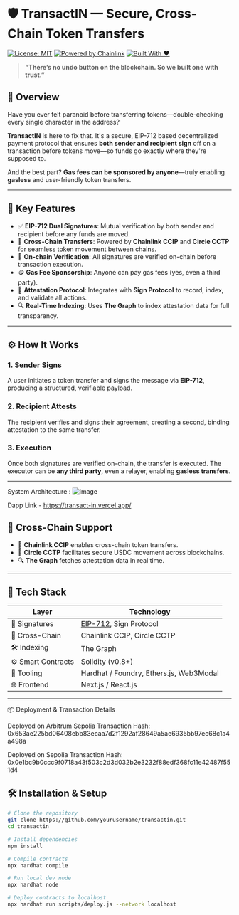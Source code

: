 # 🛡️ TransactIN — Secure, Cross-Chain Token Transfers

[![License: MIT](https://img.shields.io/badge/License-MIT-blue.svg)](./LICENSE)
[![Powered by Chainlink](https://img.shields.io/badge/Powered%20by-Chainlink-blue.svg)](https://chain.link)
[![Built With ❤️](https://img.shields.io/badge/Built%20With-%E2%9D%A4-red.svg)](#)

> **“There’s no undo button on the blockchain. So we built one with trust.”**

## 🚀 Overview

Have you ever felt paranoid before transferring tokens—double-checking every single character in the address?

**TransactIN** is here to fix that. It's a secure, EIP-712 based decentralized payment protocol that ensures **both sender and recipient sign** off on a transaction before tokens move—so funds go exactly where they're supposed to.

And the best part? **Gas fees can be sponsored by anyone**—truly enabling **gasless** and user-friendly token transfers.

---

## 🔐 Key Features

- ✅ **EIP-712 Dual Signatures**: Mutual verification by both sender and recipient before any funds are moved.
- 🔁 **Cross-Chain Transfers**: Powered by **Chainlink CCIP** and **Circle CCTP** for seamless token movement between chains.
- 🧾 **On-chain Verification**: All signatures are verified on-chain before transaction execution.
- 🪙 **Gas Fee Sponsorship**: Anyone can pay gas fees (yes, even a third party).
- 🧠 **Attestation Protocol**: Integrates with **Sign Protocol** to record, index, and validate all actions.
- 🔍 **Real-Time Indexing**: Uses **The Graph** to index attestation data for full transparency.

---

## ⚙️ How It Works

### 1. **Sender Signs**
A user initiates a token transfer and signs the message via **EIP-712**, producing a structured, verifiable payload.

### 2. **Recipient Attests**
The recipient verifies and signs their agreement, creating a second, binding attestation to the same transfer.

### 3. **Execution**
Once both signatures are verified on-chain, the transfer is executed. The executor can be **any third party**, even a relayer, enabling **gasless transfers**.

---

System Architecture : 
![image](https://github.com/user-attachments/assets/b55018e7-4967-4cdb-a21e-0369393ba027)

Dapp Link - https://transact-in.vercel.app/

## 🔗 Cross-Chain Support

- 🔄 **Chainlink CCIP** enables cross-chain token transfers.
- 💸 **Circle CCTP** facilitates secure USDC movement across blockchains.
- 🔍 **The Graph** fetches attestation data in real time.

---

## 🧰 Tech Stack

| Layer | Technology |
|-------|------------|
| 🔐 Signatures | [EIP-712](https://eips.ethereum.org/EIPS/eip-712), Sign Protocol |
| 🔗 Cross-Chain | Chainlink CCIP, Circle CCTP |
| 🛠 Indexing | The Graph |
| ⚙️ Smart Contracts | Solidity (v0.8+) |
| 🔧 Tooling | Hardhat / Foundry, Ethers.js, Web3Modal |
| 🌐 Frontend | Next.js / React.js |

---

📦 Deployment & Transaction Details

Deployed on Arbitrum Sepolia
Transaction Hash: 0x653ae225bd06408ebb83ecaa7d2f1292af28649a5ae6935bb97ec68c1a4a498a

Deployed on Sepolia
Transaction Hash: 0x0e1bc9b0ccc9f0718a43f503c2d3d032b2e3232f88edf368fc11e42487f551d4

## 🛠️ Installation & Setup

```bash
# Clone the repository
git clone https://github.com/yourusername/transactin.git
cd transactin

# Install dependencies
npm install

# Compile contracts
npx hardhat compile

# Run local dev node
npx hardhat node

# Deploy contracts to localhost
npx hardhat run scripts/deploy.js --network localhost
